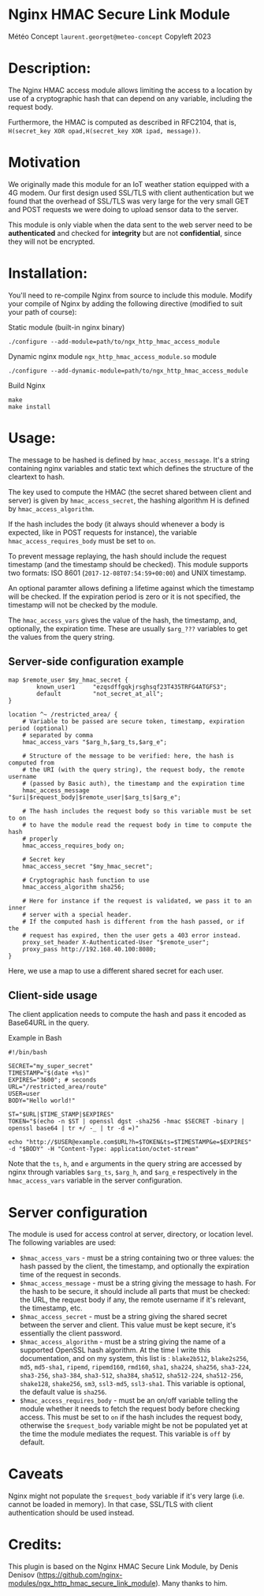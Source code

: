 Nginx HMAC Secure Link Module
=============================

Météo Concept `laurent.georget@meteo-concept`
Copyleft 2023

Description:
============

The Nginx HMAC access module allows limiting the access to a location by use of
a cryptographic hash that can depend on any variable, including the request
body.

Furthermore, the HMAC is computed as described in RFC2104, that is,
`H(secret_key XOR opad,H(secret_key XOR ipad, message))`.


Motivation
==========

We originally made this module for an IoT weather station equipped with a 4G
modem.  Our first design used SSL/TLS with client authentication but we found
that the overhead of SSL/TLS was very large for the very small GET and POST
requests we were doing to upload sensor data to the server.

This module is only viable when the data sent to the web server need to be
**authenticated** and checked for **integrity** but are not **confidential**,
since they will not be encrypted.


Installation:
=============

You'll need to re-compile Nginx from source to include this module.
Modify your compile of Nginx by adding the following directive (modified to suit your path of course):

Static module (built-in nginx binary)

    ./configure --add-module=path/to/ngx_http_hmac_access_module

Dynamic nginx module `ngx_http_hmac_access_module.so` module

    ./configure --add-dynamic-module=path/to/ngx_http_hmac_access_module

Build Nginx

    make
    make install


Usage:
======

The message to be hashed is defined by `hmac_access_message`. It's a string
containing nginx variables and static text which defines the structure of the
cleartext to hash.

The key used to compute the HMAC (the secret shared between client and server)
is given by `hmac_access_secret`, the hashing algorithm H is defined by
`hmac_access_algorithm`.

If the hash includes the body (it always should whenever a body is expected,
like in POST requests for instance), the variable `hmac_access_requires_body`
must be set to `on`.

To prevent message replaying, the hash should include the request timestamp
(and the timestamp should be checked). This module supports two formats:
 ISO 8601 (`2017-12-08T07:54:59+00:00`) and UNIX timestamp.

An optional paramter allows defining a lifetime against which the timestamp
will be checked. If the expiration period is zero or it is not specified, the
timestamp will not be checked by the module.

The `hmac_access_vars` gives the value of the hash, the timestamp, and,
optionally, the expiration time. These are usually `$arg_???` variables to get
the values from the query string.

Server-side configuration example
---------------------------------

```nginx
map $remote_user $my_hmac_secret {
        known_user1     "ezqsdffgqkjrsghsqf23T435TRFG4ATGFS3";
        default         "not_secret_at_all";
}

location ^~ /restricted_area/ {
    # Variable to be passed are secure token, timestamp, expiration period (optional)
    # separated by comma
    hmac_access_vars "$arg_h,$arg_ts,$arg_e";

    # Structure of the message to be verified: here, the hash is computed from
    # the URI (with the query string), the request body, the remote username
    # (passed by Basic auth), the timestamp and the expiration time
    hmac_access_message "$uri|$request_body|$remote_user|$arg_ts|$arg_e";

    # The hash includes the request body so this variable must be set to on
    # to have the module read the request body in time to compute the hash
    # properly
    hmac_access_requires_body on;

    # Secret key
    hmac_access_secret "$my_hmac_secret";

    # Cryptographic hash function to use
    hmac_access_algorithm sha256;

    # Here for instance if the request is validated, we pass it to an inner
    # server with a special header.
    # If the computed hash is different from the hash passed, or if the
    # request has expired, then the user gets a 403 error instead.
    proxy_set_header X-Authenticated-User "$remote_user";
    proxy_pass http://192.168.40.100:8080;
}
```

Here, we use a map to use a different shared secret for each user.

Client-side usage
-----------------

The client application needs to compute the hash and pass it encoded as
Base64URL in the query.

Example in Bash

```shell
#!/bin/bash

SECRET="my_super_secret"
TIMESTAMP="$(date +%s)"
EXPIRES="3600"; # seconds
URL="/restricted_area/route"
USER=user
BODY="Hello world!"

ST="$URL|$TIME_STAMP|$EXPIRES"
TOKEN="$(echo -n $ST | openssl dgst -sha256 -hmac $SECRET -binary | openssl base64 | tr +/ -_ | tr -d =)"

echo "http://$USER@example.com$URL?h=$TOKEN&ts=$TIMESTAMP&e=$EXPIRES" -d "$BODY" -H "Content-Type: application/octet-stream"
```

Note that the `ts`, `h`, and `e` arguments in the query string are accessed
by nginx through variables `$arg_ts`, `$arg_h`, and `$arg_e` respectively in
the `hmac_access_vars` variable in the server configuration.


Server configuration
====================

The module is used for access control at server, directory, or location level.
The following variables are used:

* `$hmac_access_vars` - must be a string containing two or three values:
  the hash passed by the client, the timestamp, and optionally the expiration
  time of the request in seconds.
* `$hmac_access_message` - must be a string giving the message to hash.
  For the hash to be secure, it should include all parts that must be checked:
  the URL, the request body if any, the remote username if it's relevant, the
  timestamp, etc.
* `$hmac_access_secret` - must be a string giving the shared secret between
  the server and client. This value must be kept secure, it's essentially the
  client password.
* `$hmac_access_algorithm` - must be a string giving the name of a supported
  OpenSSL hash algorithm. At the time I write this documentation, and on my
  system, this list is : `blake2b512`, `blake2s256`, `md5`, `md5-sha1`,
  `ripemd`, `ripemd160`, `rmd160`, `sha1`, `sha224`, `sha256`, `sha3-224`,
  `sha3-256`, `sha3-384`, `sha3-512`, `sha384`, `sha512`, `sha512-224`,
  `sha512-256`, `shake128`, `shake256`, `sm3`, `ssl3-md5`, `ssl3-sha1`.
  This variable is optional, the default value is `sha256`.
* `$hmac_access_requires_body` - must be an on/off variable telling the module
  whether it needs to fetch the request body before checking access. This must
  be set to `on` if the hash includes the request body, otherwise the
  `$request_body` variable might be not be populated yet at the time the module
  mediates the request. This variable is `off` by default.


Caveats
=======

Nginx might not populate the `$request_body` variable if it's very large (i.e.
cannot be loaded in memory). In that case, SSL/TLS with client authentication
should be used instead.


Credits:
========

This plugin is based on the Nginx HMAC Secure Link Module, by Denis Denisov
(https://github.com/nginx-modules/ngx_http_hmac_secure_link_module). Many
thanks to him.

